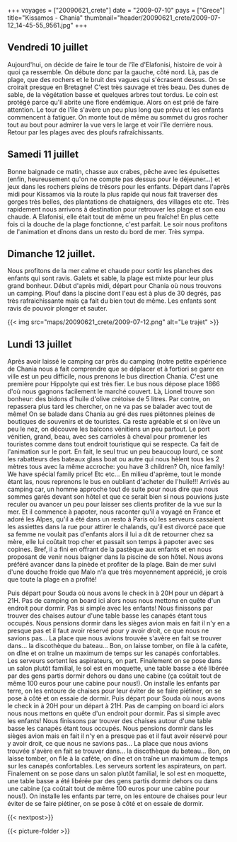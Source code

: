 +++
voyages = ["20090621_crete"]
date = "2009-07-10"
pays = ["Grece"]
title="Kissamos - Chania"
thumbnail="header/20090621_crete/2009-07-12_14-45-55_9561.jpg"
+++

## Vendredi 10 juillet

Aujourd'hui, on décide de faire le tour de l'île d'Elafonisi, histoire de voir à quoi ça ressemble. On débute donc par la gauche, côté nord. Là, pas de plage, que des rochers et le bruit des vagues qui s'écrasent dessus. On se croirait presque en Bretagne! C'est très sauvage et très beau. Des dunes de sable, de la végétation basse et quelques arbres tout tordus. Le coin est protégé parce qu'il abrite une flore endémique. Alors on est prié de faire attention. Le tour de l'île s'avère un peu plus long que prévu et les enfants commencent à fatiguer. On monte tout de même au sommet du gros rocher tout au bout pour admirer la vue vers le large et voir l'île derrière nous. Retour par les plages avec des ploufs rafraîchissants.

## Samedi 11 juillet

Bonne baignade ce matin, chasse aux crabes, pêche avec les épuisettes (enfin, heureusement qu'on ne compte pas dessus pour le déjeuner...) et jeux dans les rochers pleins de trésors pour les enfants. Départ dans l'après midi pour Kissamos via la route la plus rapide qui nous fait traverser des gorges très belles, des plantations de chataigners, des villages etc etc. Très rapidement nous arrivons à destination pour retrouver les plage et son eau chaude. A Elafonisi, elle était tout de même un peu fraîche! En plus cette fois ci la douche de la plage fonctionne, c'est parfait. Le soir nous profitons de l'animation et dînons dans un resto du bord de mer. Très sympa.

## Dimanche 12 juillet.

Nous profitons de la mer calme et chaude pour sortir les planches des enfants qui sont ravis. Galets et sable, la plage est mixte pour leur plus grand bonheur. Début d'après midi, départ pour Chania où nous trouvons un camping. Plouf dans la piscine dont l'eau est à plus de 30 degrés, pas très rafraichissante mais ça fait du bien tout de même. Les enfants sont ravis de pouvoir plonger et sauter.


{{< img src="maps/20090621_crete/2009-07-12.png" alt="Le trajet" >}}


## Lundi 13 juillet

Après avoir laissé le camping car près du camping (notre petite expérience de Chania nous a fait comprendre que se déplacer et à fortiori se garer en ville est un peu difficile, nous prenons le bus direction Chania. C'est une première pour Hippolyte qui est très fier. Le bus nous dépose place 1866 d'où nous gagnons facilement le marché couvert. Là, Lionel trouve son bonheur: des bidons d'huile d'olive crétoise de 5 litres. Par contre, on repassera plus tard les chercher, on ne va pas se balader avec tout de même! On se balade dans Chania au gré des rues piétonnes pleines de boutiques de souvenirs et de touristes. Ca reste agréable et si on lève un peu le nez, on découvre les balcons vénitiens un peu partout. Le port vénitien, grand, beau, avec ses carrioles à cheval pour promener les touristes comme dans tout endroit touristique qui se respecte. Ca fait de l'animation sur le port. En fait, le seul truc un peu beaucoup lourd, ce sont les rabatteurs des bateaux glass boat ou autre qui nous hèlent tous les 2 mètres tous avec la même accroche: you have 3 children? Oh, nice family! We have spécial family price! Etc etc... En milieu d'aprème, tout le monde étant las, nous reprenons le bus en oubliant d'acheter de l'huile!!! Arrivés au camping car, un homme approche tout de suite pour nous dire que nous sommes garés devant son hôtel et que ce serait bien si nous pouvions juste reculer ou avancer un peu pour laisser ses clients profiter de la vue sur la mer. Et il commence à papoter, nous raconter qu'il a voyagé en France et adoré les Alpes, qu'il a été dans un resto à Paris où les serveurs cassaient les assiettes dans la rue pour attirer le chalands, qu'il est divorcé pace que sa femme ne voulait pas d'enfants alors il lui a dit de retourner chez sa mère, elle lui coûtait trop cher et passait son temps à papoter avec ses copines. Bref, il a fini en offrant de la pastèque aux enfants et en nous proposant de venir nous baigner dans la piscine de son hôtel. Nous avons préféré avancer dans la pinède et profiter de la plage. Bain de mer suivi d'une douche froide que Malo n'a que très moyennement apprécié, je crois que toute la plage en a profité!

Puis départ pour Souda où nous avons le check in à 20H pour un départ à 21H. Pas de camping on board ici alors nous nous mettons en quête d'un endroit pour dormir. Pas si simple avec les enfants! Nous finissons par trouver des chaises autour d'une table basse les canapés étant tous occupés. Nous pensions dormir dans les sièges avion mais en fait il n'y en a presque pas et il faut avoir réservé pour y avoir droit, ce que nous ne savions pas... La place que  nous avions trouvée s'avère en fait se trouver dans... la discothèque du bateau... Bon, on laisse tomber, on file à la cafète, on dîne et on traîne un maximum de temps sur les canapés confortables. Les serveurs sortent les aspirateurs, on part. Finalement on se pose dans un salon plutôt familial, le sol est en moquette, une table basse a été libérée par des gens partis dormir dehors ou dans une cabine (ça coûtait tout de même 100 euros pour une cabine pour nous!). On installe les enfants par terre, on les entoure de chaises pour leur éviter de se faire piétiner, on se pose à côté et on essaie de dormir.
Puis départ pour Souda où nous avons le check in à 20H pour un départ à 21H. Pas de camping on board ici alors nous nous mettons en quête d'un endroit pour dormir. Pas si simple avec les enfants! Nous finissons par trouver des chaises autour d'une table basse les canapés étant tous occupés. Nous pensions dormir dans les sièges avion mais en fait il n'y en a presque pas et il faut avoir réservé pour y avoir droit, ce que nous ne savions pas... La place que  nous avions trouvée s'avère en fait se trouver dans... la discothèque du bateau... Bon, on laisse tomber, on file à la cafète, on dîne et on traîne un maximum de temps sur les canapés confortables. Les serveurs sortent les aspirateurs, on part. Finalement on se pose dans un salon plutôt familial, le sol est en moquette, une table basse a été libérée par des gens partis dormir dehors ou dans une cabine (ça coûtait tout de même 100 euros pour une cabine pour nous!). On installe les enfants par terre, on les entoure de chaises pour leur éviter de se faire piétiner, on se pose à côté et on essaie de dormir.


{{< nextpost>}}

{{< picture-folder  >}}
